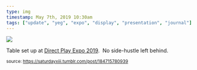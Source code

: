 ```yaml
---
type: img
timestamp: May 7th, 2019 10:30am
tags: ["update", "yeg", "expo", "display", "presentation", "journal"]
---
```

<img src="https://saturdayxiii.github.io/media/media/184715780939.jpg"/>
                                                                                          
Table set up at <a href="https://www.direct-play.com/portfolio/direct-play-expo-spring-2019-2/" target="_blank">Direct Play Expo 2019</a>.  No side-hustle left behind.
 
                                    
                
                
                
                
                                
<small>source: https://saturdayxiii.tumblr.com/post/184715780939</small>
